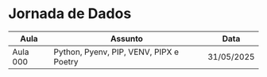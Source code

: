 # Jornada de Dados

| Aula     | Assunto                                 | Data       |
| -------- | --------------------------------------- | ---------- |
| Aula 000 | Python, Pyenv, PIP, VENV, PIPX e Poetry | 31/05/2025 |
